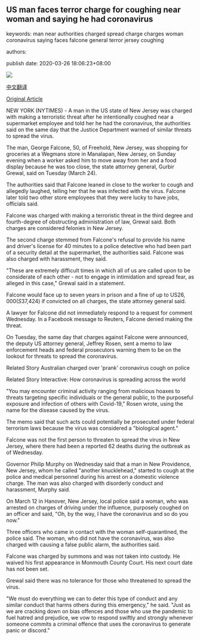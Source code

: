 ## US man faces terror charge for coughing near woman and saying he had coronavirus

keywords: man near authorities charged spread charge charges woman coronavirus saying faces falcone general terror jersey coughing

authors: 

publish date: 2020-03-26 18:06:23+08:00

![](https://www.straitstimes.com/sites/default/files/styles/x_large/public/articles/2020/03/26/yq-uscog-26032020.jpg?itok=pksxDliS)

[中文翻译](US%20man%20faces%20terror%20charge%20for%20coughing%20near%20woman%20and%20saying%20he%20had%20coronavirus_zh.md)

[Original Article](https://www.straitstimes.com/world/united-states/us-man-faces-terror-charge-for-coughing-near-woman-and-saying-he-had-coronavirus)

NEW YORK (NYTIMES) - A man in the US state of New Jersey was charged with making a terroristic threat after he intentionally coughed near a supermarket employee and told her he had the coronavirus, the authorities said on the same day that the Justice Department warned of similar threats to spread the virus.

The man, George Falcone, 50, of Freehold, New Jersey, was shopping for groceries at a Wegmans store in Manalapan, New Jersey, on Sunday evening when a worker asked him to move away from her and a food display because he was too close, the state attorney general, Gurbir Grewal, said on Tuesday (March 24).

The authorities said that Falcone leaned in close to the worker to cough and allegedly laughed, telling her that he was infected with the virus. Falcone later told two other store employees that they were lucky to have jobs, officials said.

Falcone was charged with making a terroristic threat in the third degree and fourth-degree of obstructing administration of law, Grewal said. Both charges are considered felonies in New Jersey.

The second charge stemmed from Falcone's refusal to provide his name and driver's license for 40 minutes to a police detective who had been part of a security detail at the supermarket, the authorities said. Falcone was also charged with harassment, they said.

"These are extremely difficult times in which all of us are called upon to be considerate of each other - not to engage in intimidation and spread fear, as alleged in this case," Grewal said in a statement.

Falcone would face up to seven years in prison and a fine of up to US$26,000 (S$37,424) if convicted on all charges, the state attorney general said.

A lawyer for Falcone did not immediately respond to a request for comment Wednesday. In a Facebook message to Reuters, Falcone denied making the threat.

On Tuesday, the same day that charges against Falcone were announced, the deputy US attorney general, Jeffrey Rosen, sent a memo to law enforcement heads and federal prosecutors warning them to be on the lookout for threats to spread the coronavirus.

Related Story Australian charged over 'prank' coronavirus cough on police

Related Story Interactive: How coronavirus is spreading across the world

"You may encounter criminal activity ranging from malicious hoaxes to threats targeting specific individuals or the general public, to the purposeful exposure and infection of others with Covid-19," Rosen wrote, using the name for the disease caused by the virus.

The memo said that such acts could potentially be prosecuted under federal terrorism laws because the virus was considered a "biological agent."

Falcone was not the first person to threaten to spread the virus in New Jersey, where there had been a reported 62 deaths during the outbreak as of Wednesday.

Governor Philip Murphy on Wednesday said that a man in New Providence, New Jersey, whom he called "another knucklehead," started to cough at the police and medical personnel during his arrest on a domestic violence charge. The man was also charged with disorderly conduct and harassment, Murphy said.

On March 12 in Hanover, New Jersey, local police said a woman, who was arrested on charges of driving under the influence, purposely coughed on an officer and said, "Oh, by the way, I have the coronavirus and so do you now."

Three officers who came in contact with the woman self-quarantined, the police said. The woman, who did not have the coronavirus, was also charged with causing a false public alarm, the authorities said.

Falcone was charged by summons and was not taken into custody. He waived his first appearance in Monmouth County Court. His next court date has not been set.

Grewal said there was no tolerance for those who threatened to spread the virus.

"We must do everything we can to deter this type of conduct and any similar conduct that harms others during this emergency," he said. "Just as we are cracking down on bias offences and those who use the pandemic to fuel hatred and prejudice, we vow to respond swiftly and strongly whenever someone commits a criminal offence that uses the coronavirus to generate panic or discord."